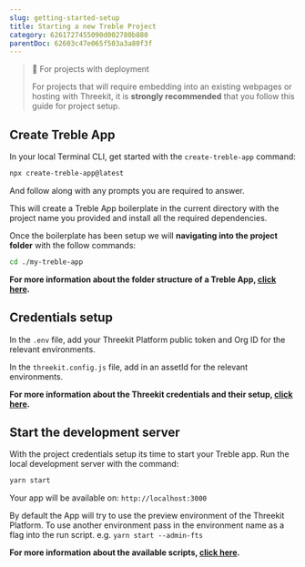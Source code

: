 ```yaml
---
slug: getting-started-setup
title: Starting a new Treble Project
category: 6261727455090d002780b880
parentDoc: 62603c47e065f503a3a80f3f
---
```


> 📘 For projects with deployment
>
> For projects that will require embedding into an existing webpages or hosting with Threekit, it is **strongly recommended** that you follow this guide for project setup.

## Create Treble App

In your local Terminal CLI, get started with the `create-treble-app` command:

```bash
npx create-treble-app@latest
```

And follow along with any prompts you are required to answer.

This will create a Treble App boilerplate in the current directory with the project name you provided and install all the required dependencies.

Once the boilerplate has been setup we will **navigating into the project folder** with the follow commands:

```bash
cd ./my-treble-app
```

**For more information about the folder structure of a Treble App, [click here](main-concepts-folder-structure).**

## Credentials setup

In the `.env` file, add your Threekit Platform public token and Org ID for the relevant environments.

In the `threekit.config.js` file, add in an assetId for the relevant environments.

**For more information about the Threekit credentials and their setup, [click here](main-concepts-credentials).**

## Start the development server

With the project credentials setup its time to start your Treble app. Run the local development server with the command:

```bash
yarn start
```

Your app will be available on: `http://localhost:3000`

By default the App will try to use the preview environment of the Threekit Platform. To use another environment pass in the environment name as a flag into the run script. e.g. `yarn start --admin-fts`

**For more information about the available scripts, [click here](main-concepts-scripts).**
